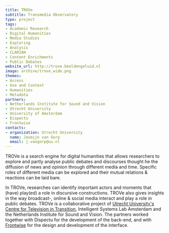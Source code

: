 ```yaml
---
title: TROVe
subtitle: Transmedia Observatory
type: project
tags:
- Academic Research
- Digital Humanities
- Media Studies
- Exploring
- Analysis
- CLARIAH
- Content Enrichments
- Public Debates
website_url: http://trove.beeldengeluid.nl
image: archive/trove_wide.png
themes:
- Access
- Use and Context
- Humanities
- Metadata
partners:
- Netherlands Institute for Sound and Vision
- Utrecht University
- University of Amsterdam
- Dispectu
- Frontwise
contacts:
- organization: Utrecht University
  name: Jasmijn van Gorp
  email: j.vangorp@uu.nl
---
```


TROVe is a search engine for digital humanities that allows researchers to explore and partly analyse public debates and discourses thought he the diffusion of news and opinion through different media and time. Specific roles of different media can be explored and their mutual relations & reactions can be laid bare.

In TROVe, researches can identify important actors and moments that (have) play(ed) a role in discursive constructions. TROVe also gives insights in the way broadcast-, online & social media interact and play a role in public debates. TROVe is a collaborative project of [Utrecht University's Centre for Television in Transition](https://tvit.wp.hum.uu.nl/), Intelligent Systems Lab Amsterdam and the Netherlands Institute for Sound and Vision. The partners worked together with Dispectu for the development of the back-end, and with [Frontwise](https://www.frontwise.com) for the design and development of the interface.
